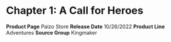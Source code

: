 ﻿---
id: '170'
name: Chapter 1. A Call for Heroes
rarity: Common
type: Source

---
# Chapter 1: A Call for Heroes

**Product Page** Paizo Store
**Release Date** 10/26/2022
**Product Line** Adventures
**Source Group** Kingmaker